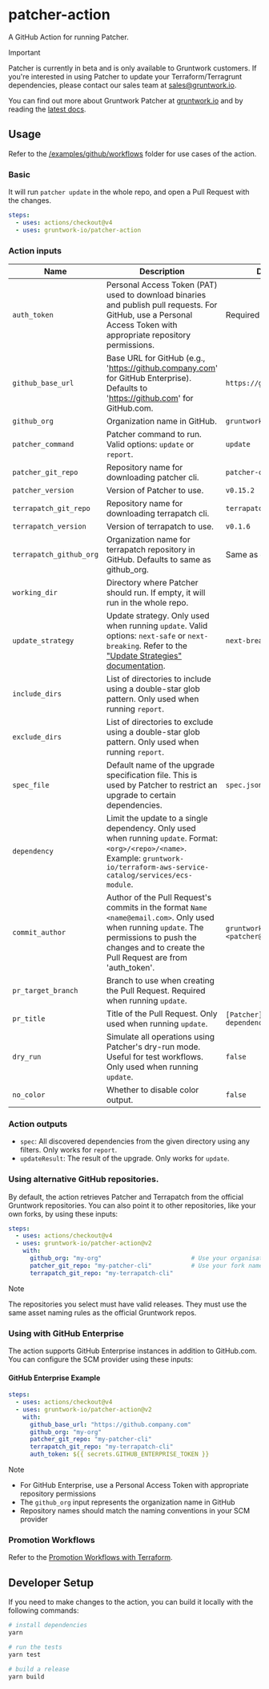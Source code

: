# patcher-action
A GitHub Action for running Patcher.

> [!IMPORTANT]
> Patcher is currently in beta and is only available to Gruntwork customers. If you're interested in using Patcher to update your
> Terraform/Terragrunt dependencies, please contact our sales team at sales@gruntwork.io.

You can find out more about Gruntwork Patcher at [gruntwork.io](https://gruntwork.io/patcher) and by reading the [latest docs](https://docs.gruntwork.io/patcher/).

## Usage

Refer to the [/examples/github/workflows](/examples/github/workflows) folder for use cases of the action.

### Basic 
It will run `patcher update` in the whole repo, and open a Pull Request with the changes.

```yaml
steps:
  - uses: actions/checkout@v4
  - uses: gruntwork-io/patcher-action
```

### Action inputs

| Name                     | Description                                                                                                                                                                                              | Default                                        |
|--------------------------|----------------------------------------------------------------------------------------------------------------------------------------------------------------------------------------------------------|------------------------------------------------|
| `auth_token`             | Personal Access Token (PAT) used to download binaries and publish pull requests. For GitHub, use a Personal Access Token with appropriate repository permissions. | Required                                       |
| `github_base_url`        | Base URL for GitHub (e.g., 'https://github.company.com' for GitHub Enterprise). Defaults to 'https://github.com' for GitHub.com.                                                                      | `https://github.com`                          |
| `github_org`             | Organization name in GitHub.                                                                                                                                                            | `gruntwork-io`                                 |
| `patcher_command`        | Patcher command to run. Valid options: `update` or `report`.                                                                                                                                             | `update`                                       |
| `patcher_git_repo`       | Repository name for downloading patcher cli.                                                                                                                                                             | `patcher-cli`                                  |
| `patcher_version`        | Version of Patcher to use.                                                                                                                                                                               | `v0.15.2`                                      |
| `terrapatch_git_repo`    | Repository name for downloading terrapatch cli.                                                                                                                                                          | `terrapatch-cli`                               |
| `terrapatch_version`     | Version of terrapatch to use.                                                                                                                                                                            | `v0.1.6`                                       |
| `terrapatch_github_org`  | Organization name for terrapatch repository in GitHub. Defaults to same as github_org.                                                                                                    | Same as `github_org`                              |
| `working_dir`            | Directory where Patcher should run. If empty, it will run in the whole repo.                                                                                                                             |                                                |
| `update_strategy`        | Update strategy. Only used when running `update`. Valid options: `next-safe` or `next-breaking`. Refer to the ["Update Strategies" documentation](https://docs.gruntwork.io/patcher/update-strategies).  | `next-breaking`                                |
| `include_dirs`           | List of directories to include using a double-star glob pattern. Only used when running `report`.                                                                                                        |                                                |
| `exclude_dirs`           | List of directories to exclude using a double-star glob pattern. Only used when running `report`.                                                                                                        |                                                |
| `spec_file`              | Default name of the upgrade specification file. This is used by Patcher to restrict an upgrade to certain dependencies.                                                                                  | `spec.json`                                    |
| `dependency`             | Limit the update to a single dependency. Only used when running `update`. Format: `<org>/<repo>/<name>`. Example: `gruntwork-io/terraform-aws-service-catalog/services/ecs-module`.                      |                                                |
| `commit_author`          | Author of the Pull Request's commits in the format `Name <name@email.com>`. Only used when running `update`. The permissions to push the changes and to create the Pull Request are from 'auth_token'. | `gruntwork-patcher-bot <patcher@gruntwork.io>` |
| `pr_target_branch`       | Branch to use when creating the Pull Request. Required when running `update`.                                                                                                                            |                                                |
| `pr_title`               | Title of the Pull Request. Only used when running `update`.                                                                                                                                              | `[Patcher] Update dependencies`                |
| `dry_run`                | Simulate all operations using Patcher's dry-run mode. Useful for test workflows. Only used when running `update`.                                                                                        | `false`                                        |
| `no_color`               | Whether to disable color output.                                                                                                                                                                         | `false`                                        |

### Action outputs
- `spec`: All discovered dependencies from the given directory using any filters. Only works for `report`.
- `updateResult`: The result of the upgrade. Only works for `update`.

### Using alternative GitHub repositories.

By default, the action retrieves Patcher and Terrapatch from the official Gruntwork repositories. You can also point it
to other repositories, like your own forks, by using these inputs:

```yaml
steps:
  - uses: actions/checkout@v4
  - uses: gruntwork-io/patcher-action@v2
    with:
      github_org: "my-org"                         # Use your organisation instead of gruntwork-io
      patcher_git_repo: "my-patcher-cli"           # Use your fork name if it is different
      terrapatch_git_repo: "my-terrapatch-cli"
```

> [!NOTE]
> The repositories you select must have valid releases. They must use the same asset naming rules as the official
> Gruntwork repos.

### Using with GitHub Enterprise

The action supports GitHub Enterprise instances in addition to GitHub.com. You can configure the SCM provider using these inputs:

#### GitHub Enterprise Example
```yaml
steps:
  - uses: actions/checkout@v4
  - uses: gruntwork-io/patcher-action@v2
    with:
      github_base_url: "https://github.company.com"
      github_org: "my-org"
      patcher_git_repo: "my-patcher-cli"
      terrapatch_git_repo: "my-terrapatch-cli"
      auth_token: ${{ secrets.GITHUB_ENTERPRISE_TOKEN }}
```

> [!NOTE]
> - For GitHub Enterprise, use a Personal Access Token with appropriate repository permissions
> - The `github_org` input represents the organization name in GitHub
> - Repository names should match the naming conventions in your SCM provider

### Promotion Workflows

Refer to the [Promotion Workflows with Terraform](https://blog.gruntwork.io/promotion-workflows-with-terraform-13c05bed953d).

## Developer Setup

If you need to make changes to the action, you can build it locally with the following commands:

```sh
# install dependencies
yarn

# run the tests
yarn test

# build a release
yarn build
```

